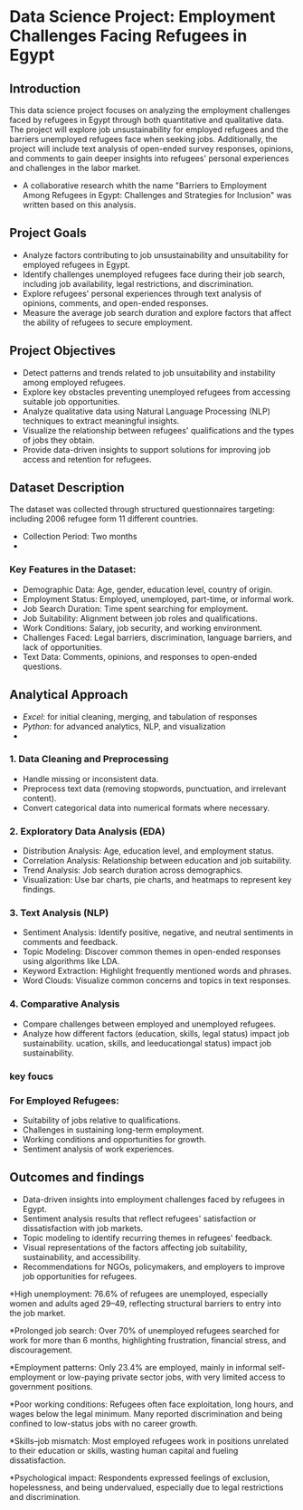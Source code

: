 # Data Science Project: Employment Challenges Facing Refugees in Egypt

## Introduction

This data science project focuses on analyzing the employment challenges faced by refugees in Egypt through both quantitative and qualitative data. The project will explore job unsustainability for employed refugees and the barriers unemployed refugees face when seeking jobs. Additionally, the project will include text analysis of open-ended survey responses, opinions, and comments to gain deeper insights into refugees' personal experiences and challenges in the labor market.

* A collaborative research whith the name "Barriers to Employment Among Refugees in Egypt: Challenges and Strategies for Inclusion" was written based on this analysis.

## Project Goals

- Analyze factors contributing to job unsustainability and unsuitability for employed refugees in Egypt.  
- Identify challenges unemployed refugees face during their job search, including job availability, legal restrictions, and discrimination.  
- Explore refugees' personal experiences through text analysis of opinions, comments, and open-ended responses.  
- Measure the average job search duration and explore factors that affect the ability of refugees to secure employment.

## Project Objectives

- Detect patterns and trends related to job unsuitability and instability among employed refugees.  
- Explore key obstacles preventing unemployed refugees from accessing suitable job opportunities.  
- Analyze qualitative data using Natural Language Processing (NLP) techniques to extract meaningful insights.  
- Visualize the relationship between refugees' qualifications and the types of jobs they obtain.  
- Provide data-driven insights to support solutions for improving job access and retention for refugees.

## Dataset Description
The dataset was collected through structured questionnaires targeting:  
including 2006 refugee form 11 different countries.
- Collection Period: Two months
- 
### Key Features in the Dataset:  
- Demographic Data: Age, gender, education level, country of origin.  
- Employment Status: Employed, unemployed, part-time, or informal work.  
- Job Search Duration: Time spent searching for employment.  
- Job Suitability: Alignment between job roles and qualifications.  
- Work Conditions: Salary, job security, and working environment.  
- Challenges Faced: Legal barriers, discrimination, language barriers, and lack of opportunities.  
- Text Data: Comments, opinions, and responses to open-ended questions.

## Analytical Approach
  - *Excel*: for initial cleaning, merging, and tabulation of responses  
  - *Python*: for advanced analytics, NLP, and visualization
  - 
### 1. Data Cleaning and Preprocessing  
- Handle missing or inconsistent data.  
- Preprocess text data (removing stopwords, punctuation, and irrelevant content).  
- Convert categorical data into numerical formats where necessary.

### 2. Exploratory Data Analysis (EDA)  
- Distribution Analysis: Age, education level, and employment status.  
- Correlation Analysis: Relationship between education and job suitability.  
- Trend Analysis: Job search duration across demographics.  
- Visualization: Use bar charts, pie charts, and heatmaps to represent key findings.

### 3. Text Analysis (NLP)  
- Sentiment Analysis: Identify positive, negative, and neutral sentiments in comments and feedback.  
- Topic Modeling: Discover common themes in open-ended responses using algorithms like LDA.  
- Keyword Extraction: Highlight frequently mentioned words and phrases.  
- Word Clouds: Visualize common concerns and topics in text responses.

### 4. Comparative Analysis  
- Compare challenges between employed and unemployed refugees.  
- Analyze how different factors (education, skills, legal status) impact job sustainability.
ucation, skills, and leeducationgal status) impact job sustainability.

### key foucs
### For Employed Refugees:  
- Suitability of jobs relative to qualifications.  
- Challenges in sustaining long-term employment.  
- Working conditions and opportunities for growth.  
- Sentiment analysis of work experiences.

## Outcomes and findings 

- Data-driven insights into employment challenges faced by refugees in Egypt.  
- Sentiment analysis results that reflect refugees' satisfaction or dissatisfaction with job markets.  
- Topic modeling to identify recurring themes in refugees' feedback.  
- Visual representations of the factors affecting job suitability, sustainability, and accessibility.  
- Recommendations for NGOs, policymakers, and employers to improve job opportunities for refugees.

*High unemployment: 76.6% of refugees are unemployed, especially women and adults aged 29–49, reflecting structural barriers to entry into the job market.

*Prolonged job search: Over 70% of unemployed refugees searched for work for more than 6 months, highlighting frustration, financial stress, and discouragement.

*Employment patterns: Only 23.4% are employed, mainly in informal self-employment or low-paying private sector jobs, with very limited access to government positions.

*Poor working conditions: Refugees often face exploitation, long hours, and wages below the legal minimum. Many reported discrimination and being confined to low-status jobs with no career growth.

*Skills–job mismatch: Most employed refugees work in positions unrelated to their education or skills, wasting human capital and fueling dissatisfaction.

*Psychological impact: Respondents expressed feelings of exclusion, hopelessness, and being undervalued, especially due to legal restrictions and discrimination.
